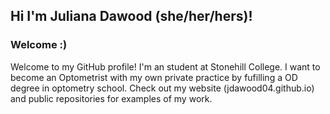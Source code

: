 ## Hi I'm Juliana Dawood (she/her/hers)!

### Welcome :)

Welcome to my GitHub profile! I'm an student at Stonehill College. I want to become an Optometrist with my own private practice by fufilling a OD degree in optometry school. Check out my website (jdawood04.github.io) and public repositories for examples of my work.

<!--
**jdawood04/jdawood04** is a ✨ _special_ ✨ repository because its `README.md` (this file) appears on your GitHub profile.

Here are some ideas to get you started:

- 🔭 I’m currently working on ...
- 🌱 I’m currently learning ...
- 👯 I’m looking to collaborate on ...
- 🤔 I’m looking for help with ...
- 💬 Ask me about ...
- 📫 How to reach me: ...
- 😄 Pronouns: ...
- ⚡ Fun fact: ...
-->
